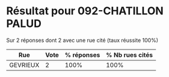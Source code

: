 # Résultat pour 092-CHATILLON PALUD

Sur 2 réponses dont 2 avec une rue cité (taux réussite 100%)

| Rue | Vote | % réponses | % Nb rues cités|
|-----|------|------------|----------------|
| GEVRIEUX | 2 | 100% | 100%|

